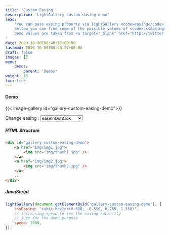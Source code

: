```yaml
---
title: 'Custom Easing'
description: 'LightGallery custom easing demo'
lead:
    'You can pass easing property via lightGallery <code>easing</code> setting. 
    Bellow you can find some of the possible values of <code>cssEasing</code>. 
    Demo values are taken from <a target="_blank" href="http://twitter.com/matthewlein">@matthewlein</a>`s <a href="http://matthewlein.com/ceaser/">ceaser</a>
'
date: 2020-10-06T08:48:57+00:00
lastmod: 2020-10-06T08:48:57+00:00
draft: false
images: []
menu:
    demos:
        parent: 'Demos'
weight: 15
toc: true
---
```


#### Demo

{{< image-gallery id="gallery-custom-easing-demo">}}

<div class="choose-select-option-wrap">
<span class="choose-select-option">Change easing : </span>
<select id="select-easing" class="mrb30 select">
    <optgroup label="defaults">
        <option selected="" value="0.250, 0.250, 0.750, 0.750">linear</option>
        <option value="0.250, 0.100, 0.250, 1.000">ease (default)</option>
        <option value="0.420, 0.000, 1.000, 1.000">ease-in</option>
        <option value="0.000, 0.000, 0.580, 1.000">ease-out</option>
        <option value="0.420, 0.000, 0.580, 1.000">ease-in-out</option>
    </optgroup>
    <optgroup label="Penner Equations (approximated)">
        <option value="0.550, 0.085, 0.680, 0.530">easeInQuad</option>
        <option value="0.550, 0.055, 0.675, 0.190">easeInCubic</option>
        <option value="0.895, 0.030, 0.685, 0.220">easeInQuart</option>
        <option value="0.755, 0.050, 0.855, 0.060">easeInQuint</option>
        <option value="0.470, 0.000, 0.745, 0.715">easeInSine</option>
        <option value="0.950, 0.050, 0.795, 0.035">easeInExpo</option>
        <option value="0.600, 0.040, 0.980, 0.335">easeInCirc</option>
        <option value="0.600, -0.280, 0.735, 0.045">easeInBack</option>
        <option value="0.250, 0.460, 0.450, 0.940">easeOutQuad</option>
        <option value="0.215, 0.610, 0.355, 1.000">easeOutCubic</option>
        <option value="0.165, 0.840, 0.440, 1.000">easeOutQuart</option>
        <option value="0.230, 1.000, 0.320, 1.000">easeOutQuint</option>
        <option value="0.390, 0.575, 0.565, 1.000">easeOutSine</option>
        <option value="0.190, 1.000, 0.220, 1.000">easeOutExpo</option>
        <option value="0.075, 0.820, 0.165, 1.000">easeOutCirc</option>
        <option value="0.175, 0.885, 0.320, 1.275">easeOutBack</option>
        <option value="0.455, 0.030, 0.515, 0.955">easeInOutQuad</option>
        <option value="0.645, 0.045, 0.355, 1.000">easeInOutCubic</option>
        <option value="0.770, 0.000, 0.175, 1.000">easeInOutQuart</option>
        <option value="0.860, 0.000, 0.070, 1.000">easeInOutQuint</option>
        <option value="0.445, 0.050, 0.550, 0.950">easeInOutSine</option>
        <option value="1.000, 0.000, 0.000, 1.000">easeInOutExpo</option>
        <option value="0.785, 0.135, 0.150, 0.860">easeInOutCirc</option>
        <option value="0.680, -0.550, 0.265, 1.550" selected="">easeInOutBack</option>
    </optgroup>
</select>
</div>

##### HTML Structure

```html
<div id="gallery-custom-easing-demo">
    <a href="img/img1.jpg">
        <img src="img/thumb1.jpg" />
    </a>
    <a href="img/img2.jpg">
        <img src="img/thumb2.jpg" />
    </a>
    ...
</div>
```

##### JavaScript

```js
lightGallery(document.getElementById('gallery-custom-easing-demo'), {
    cssEasing: 'cubic-bezier(0.680, -0.550, 0.265, 1.550)',
    // increasing speed to see the easing correctly
    // Just for the demo purpose
    speed: 1000,
});
```
